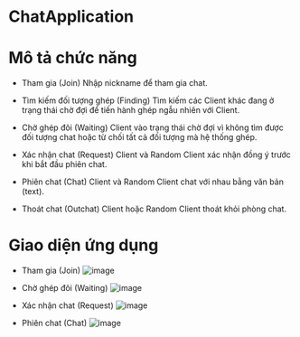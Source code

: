 # ChatApplication

# Mô tả chức năng
- Tham gia (Join)
Nhập nickname để tham gia chat.

- Tìm kiếm đối tượng ghép (Finding)
Tìm kiếm các Client khác đang ở trạng thái chờ đợi để tiến hành ghép ngẫu nhiên với Client.

- Chờ ghép đôi (Waiting)
Client vào trạng thái chờ đợi vì không tìm được đối tượng chat hoặc từ chối tất cả đối tượng mà hệ thống ghép.

- Xác nhận chat (Request)
Client và Random Client xác nhận đồng ý trước khi bắt đầu phiên chat.

- Phiên chat (Chat)
Client và Random Client chat với nhau bằng văn bản (text).

- Thoát chat (Outchat)
Client hoặc Random Client thoát khỏi phòng chat.

# Giao diện ứng dụng
- Tham gia (Join)
![image](https://user-images.githubusercontent.com/63896058/169985466-8b58b433-1dd4-4e30-a955-44bf33edfaae.png)

- Chờ ghép đôi (Waiting)
![image](https://user-images.githubusercontent.com/63896058/169985676-8273a5b8-e685-4fef-a6a2-047ca75addd7.png)

- Xác nhận chat (Request)
![image](https://user-images.githubusercontent.com/63896058/169985805-9a831728-9bf3-4d13-800a-2106f623e27d.png)

- Phiên chat (Chat)
![image](https://user-images.githubusercontent.com/63896058/169985893-d6cd1f5f-5ec2-4d06-a9fd-5675e339a742.png)

